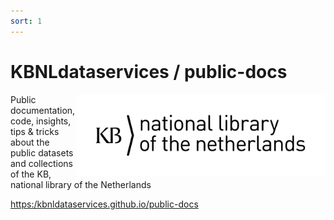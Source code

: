 ```yaml
---
sort: 1
---
```


# KBNLdataservices / public-docs 

<img alt="KB logo" src="assets/images/KB_Nationale-Bibliotheek_Logo_RGB-Zwart-EN.jpg" width="400px" align="right"/>

Public documentation, code, insights, tips &amp; tricks about the public datasets and collections of the KB, national library of the Netherlands 

[https:/kbnldataservices.github.io/public-docs](https:/kbnldataservices.github.io/public-docs)
